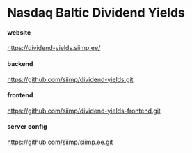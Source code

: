 # Nasdaq Baltic Dividend Yields

#### website  
https://dividend-yields.siimp.ee/
#### backend
https://github.com/siimp/dividend-yields.git
#### frontend
https://github.com/siimp/dividend-yields-frontend.git
#### server config
https://github.com/siimp/siimp.ee.git
